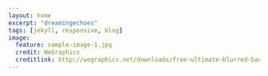 ```yaml
---
layout: home
excerpt: "dreamingechoes"
tags: [jekyll, responsive, blog]
image:
  feature: sample-image-1.jpg
  credit: WeGraphics
  creditlink: http://wegraphics.net/downloads/free-ultimate-blurred-background-pack/
---
```

